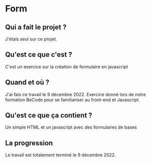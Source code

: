 # Form

## Qui a fait le projet ?
J'étais seul sur ce projet.

## Qu'est ce que c'est ?
C'est un exercice sur la création de formulaire en javascript

## Quand et où ?
J'ai fais ce travail le 9 décembre 2022. Exercice donné lors de notre formation BeCode pour se familiariser au front-end et Javascript.

## Qu'est ce que ça contient ?
Un simple HTML et un javascript avec des formulaires de bases

## La progression
Le travail est totalement terminé le 9 décembre 2022.